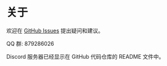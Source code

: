 # 关于

欢迎在 [GitHub Issues](https://github.com/ResetPower/Epherome/issues) 提出疑问和建议。

QQ 群: 879286026

Discord 服务器已经显示在 GitHub 代码仓库的 README 文件中。
